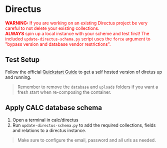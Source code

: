 # Directus

<span style="color:red">**WARNING:** If you are working on an existing Directus project be very careful to not delete your existing collections.    
**ALWAYS** spin up a local instance with your scheme and test first! The included `update-directus-schema.py` script uses the `force` argument to "bypass version and database vendor restrictions".</span>

## Test Setup

Follow the official [Quickstart Guide](https://docs.directus.io/self-hosted/quickstart.html) to get a self hosted version of diretus up and running.

> Remember to remove the `database` and `uploads` folders if you want a fresh start when re-composing the container.

## Apply CALC database schema

1. Open a terminal in calc/directus
2. Run `update-directus-schema.py` to add the required collections, fields and relations to a directus instance.

> Make sure to configure the email, password and all urls as needed.
